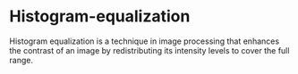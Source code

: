 # Histogram-equalization
Histogram equalization is a technique in image processing that enhances the contrast of an image by redistributing its intensity levels to cover the full range.
